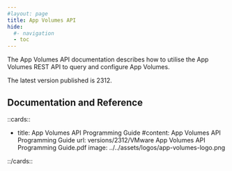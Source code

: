 ```yaml
---
#layout: page
title: App Volumes API
hide:
  #- navigation
  - toc
---
```


The App Volumes API documentation describes how to utilise the App Volumes REST API to query and configure App Volumes.

The latest version published is 2312.

## Documentation and Reference

::cards::

- title: App Volumes API Programming Guide
  #content: App Volumes API Programming Guide
  url: versions/2312/VMware App Volumes API Programming Guide.pdf
  image: ../../assets/logos/app-volumes-logo.png

::/cards::

<swagger-ui src="./versions/2312/swagger.json"/>
